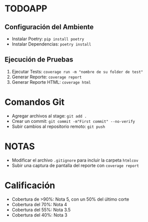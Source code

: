# TODOAPP

## Configuración del Ambiente
- Instalar Poetry: `pip install poetry`
- Instalar Dependencias: `poetry install`

## Ejecución de Pruebas
1. Ejecutar Tests: `coverage run -m "nombre de su folder de test"`
2. Generar Reporte: `coverage report`
3. Generar Reporte HTML: `coverage html`

# Comandos Git
- Agregar archivos al stage: `git add .`
- Crear un commit: `git commit -m"First commit" --no-verify`
- Subir cambios al repositorio remoto: `git push`

# NOTAS
- Modificar el archivo `.gitignore` para incluir la carpeta `htmlcov`
- Subir una captura de pantalla del reporte con `coverage report`


# Calificación
- Cobertura de >90%: Nota 5, con un 50% del último corte
- Cobertura del 70%: Nota 4
- Cobertura del 55%: Nota 3.5
- Cobertura del 40%: Nota 3
